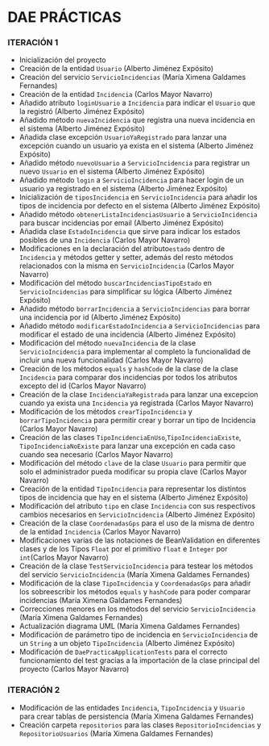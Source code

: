 # DAE PRÁCTICAS
### ITERACIÓN 1

- Inicialización del proyecto
- Creación de la entidad ``Usuario`` (Alberto Jiménez Expósito)
- Creación del servicio ``ServicioIncidencias`` (María Ximena Galdames Fernandes)
- Creación de la entidad ``Incidencia`` (Carlos Mayor Navarro)
- Añadido atributo `loginUsuario` a ``Incidencia`` para indicar el `Usuario` que la registró (Alberto Jiménez Expósito)
- Añadido método ``nuevaIncidencia`` que registra una nueva incidencia en el sistema (Alberto Jiménez Expósito)
- Añadida clase excepción ``UsuarioYaRegistrado`` para lanzar una excepción cuando un usuario ya exista en el sistema (Alberto Jiménez Expósito)
- Añadido método `nuevoUsuario` a ``ServicioIncidencia`` para registrar un nuevo `Usuario` en el sistema (Alberto Jiménez Expósito)
- Añadido método ``login`` a `ServicioIncidencia` para hacer login de un usuario ya registrado en el sistema (Alberto Jiménez Expósito)
- Inicialización de ``tiposIncidencia`` en `ServicioIncidencia` para añadir los tipos de incidencia por defecto en el sistema (Alberto Jiménez Expósito)
- Añadido método ``obtenerListaIncidenciasUsuario`` a `ServicioIncidencia` para buscar incidencias por email (Alberto Jiménez Expósito)
- Añadida clase ``EstadoIncidencia`` que sirve para indicar los estados posibles de una `Incidencia` (Carlos Mayor Navarro)
- Modificaciones en la declaración del atributo``estado`` dentro de `Incidencia` y métodos getter y setter, además del resto métodos relacionados con la misma en ``ServicioIncidencia`` (Carlos Mayor Navarro)
- Modificación del método ``buscarIncidenciasTipoEstado`` en `ServicioIncidencias` para simplificar su lógica (Alberto Jiménez Expósito)
- Añadido método ``borrarIncidencia`` a `ServicioIncidencias` para borrar una incidencia por id (Alberto Jiménez Expósito)
- Añadido método ``modificarEstadoIncidencia`` a `ServicioIncidencias` para modificar el estado de una incidencia (Alberto Jiménez Expósito)
- Modificación del método `nuevaIncidencia` de la clase ``ServicioIncidencia`` para implementar al completo la funcionalidad de incluir una nueva funcionalidad (Carlos Mayor Navarro)
- Creación de los métodos `equals` y `hashCode` de la clase de la clase ``Incidencia`` para comparar dos incidencias por todos los atributos excepto del id (Carlos Mayor Navarro)
- Creación de la clase ``IncidenciaYaRegistrada`` para lanzar una excepcion cuando ya exista una ``Incidencia`` ya registrada (Carlos Mayor Navarro)
- Modificación de los métodos ``crearTipoIncidencia`` y ``borrarTipoIncidencia`` para permitir crear y borrar un tipo de Incidencia (Carlos Mayor Navarro)
- Creación de las clases ``TipoIncidenciaEnUso``,``TipoIncidenciaExiste``, ``TipoIncidenciaNoExiste`` para lanzar una excepción en cada caso cuando sea necesario (Carlos Mayor Navarro)
- Modificación del método ``clave`` de la clase ``Usuario`` para permitir que solo el administrador pueda modificar su propia clave (Carlos Mayor Navarro)
- Creación de la entidad ``TipoIncidencia`` para representar los distintos tipos de incidencia que hay en el sistema (Alberto Jiménez Expósito)
- Modificación del atributo ``tipo`` en clase `Incidencia` con sus respectivos cambios necesarios en `ServicioIncidencia` (Alberto Jiménez Expósito)
- Creación de la clase ``CoordenadasGps`` para el uso de la misma de dentro de la entidad ``Incidencia`` (Carlos Mayor Navarro)
- Modificaciones varias de las notaciones de BeanValidation en diferentes clases y de los Tipos ``Float`` por el primitivo ``float`` e ``Integer`` por ``int``(Carlos Mayor Navarro)
- Creación de la clase ``TestServicioIncidencia`` para testear los métodos del servicio ``ServicioIncidencia`` (María Ximena Galdames Fernandes)
- Modificación de la clase ``TipoIncidencia`` y ``CoordenadasGps`` para añadir los sobreescribir los métodos ``equals`` y ``hashCode`` para poder comparar incidencias (María Ximena Galdames Fernandes)
- Correcciones menores en los métodos del servicio ``ServicioIncidencia`` (María Ximena Galdames Fernandes)
- Actualización diagrama UML (María Ximena Galdames Fernandes)
- Modificación de parámetro tipo de incidencia en `ServicioIncidencia` de un `String` a un objeto `TipoIncidencia` (Alberto Jiménez Expósito)
- Modificación de ``DaePracticaApplicationTests`` para el correcto funcionamiento del test gracias a la importación de la clase principal del proyecto (Carlos Mayor Navarro)

### ITERACIÓN 2

- Modificación de las entidades ``Incidencia``, ``TipoIncidencia`` y ``Usuario`` para crear tablas de persistencia (María Ximena Galdames Fernandes)
- Creación carpeta ``repositorios`` para las clases ``RepositorioIncidencias`` y ``RepositorioUsuarios`` (María Ximena Galdames Fernandes)